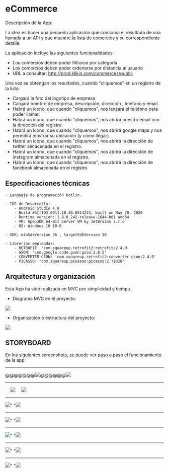 # eCommerce

Descripción de la App:

La idea es hacer una pequeña aplicación que consuma el resultado de una llamada a un API y que muestre la lista de comercios y su correspondiente detalle. 


La aplicación incluye las siguientes funcionalidades:
- Los comercios deben poder filtrarse por categoría
- Los comercios deben poder ordenarse por distancia al usuario
- URL a consultar: http://prod.klikin.com/commerces/public

Una vez se obtengan los resultados, cuando "cliquemos" en un registro de la lista:
- Cargará la foto del logotipo de empresa
- Cargará nombre de empresa, descripción, dirección , teléfono y email.
- Habrá un icono, que cuando "cliquemos", nos lanzará el teléfono para poder llamar.
- Habrá un icono, que cuando "cliquemos", nos abrirá nuestro email con la dirección del registro.
- Habrá un icono, que cuando "cliquemos", nos abrirá google maps y nos permitirá mostrar su ubicación (y cómo llegar).
- Habrá un icono, que cuando "cliquemos", nos abrirá la dirección de twitter almacenada en el registro.
- Habrá un icono, que cuando "cliquemos", nos abrirá la dirección de instagram almacenada en el registro.
- Habrá un icono, que cuando "cliquemos", nos abrirá la dirección de facebook almacenada en el registro.


## Especificaciones técnicas


	- Lenguaje de programación Kotlin.
	
	- IDE de Desarrollo:
		- Android Studio 4.0
		- Build #AI-193.6911.18.40.6514223, built on May 20, 2020
        - Runtime version: 1.8.0_242-release-1644-b01 amd64
        - VM: OpenJDK 64-Bit Server VM by JetBrains s.r.o
        - OS: Windows 10 10.0
		
	- SDK: minSdkVersion 26 , targetSdkVersion 30
	
	- Librerias empleadas:
		- RETROFIT: 'com.squareup.retrofit2:retrofit:2.4.0'
		- GSON: 'com.google.code.gson:gson:2.8.5'
		- CONVERTER GSON: 'com.squareup.retrofit2:converter-gson:2.4.0'
		- PICASSO: 'com.squareup.picasso:picasso:2.71828'

## Arquitectura y organización

Esta App ha sido realizada en MVC por simplicidad y tiempo.

- Diagrama MVC en el proyecto:
<img src="https://github.com/antoniomy82/ECommerce_RetrofitKotlin/blob/master/Screenshots/mvc.png">

- Organización o estructura del proyecto:
<img src="https://github.com/antoniomy82/ECommerce_RetrofitKotlin/blob/master/Screenshots/organizacion.PNG">

## STORYBOARD
En los siguientes screenshots, se puede ver paso a paso el funcionamiento de la app:  
***
@@@@@@@<img src="https://github.com/antoniomy82/ECommerce_RetrofitKotlin/blob/master/Screenshots/Screenshot_00.png">@@@@@@<img src="https://github.com/antoniomy82/ECommerce_RetrofitKotlin/blob/master/Screenshots/Screenshot_01.png">





***
&nbsp; &nbsp; <img src="https://github.com/antoniomy82/ECommerce_RetrofitKotlin/blob/master/Screenshots/Screenshot_02.png"> &nbsp; &nbsp; <img src="https://github.com/antoniomy82/ECommerce_RetrofitKotlin/blob/master/Screenshots/Screenshot_03.png">





***
<img src="https://github.com/antoniomy82/ECommerce_RetrofitKotlin/blob/master/Screenshots/Screenshot_04.png">"    "<img src="https://github.com/antoniomy82/ECommerce_RetrofitKotlin/blob/master/Screenshots/Screenshot_05.png">






***
<img src="https://github.com/antoniomy82/ECommerce_RetrofitKotlin/blob/master/Screenshots/Screenshot_06.png">"     "<img src="https://github.com/antoniomy82/ECommerce_RetrofitKotlin/blob/master/Screenshots/Screenshot_07.png">





***
<img src="https://github.com/antoniomy82/ECommerce_RetrofitKotlin/blob/master/Screenshots/Screenshot_08.png">"      "<img src="https://github.com/antoniomy82/ECommerce_RetrofitKotlin/blob/master/Screenshots/Screenshot_09.png">





***
<img src="https://github.com/antoniomy82/ECommerce_RetrofitKotlin/blob/master/Screenshots/Screenshot_10.png">"       "<img src="https://github.com/antoniomy82/ECommerce_RetrofitKotlin/blob/master/Screenshots/Screenshot_11.png">





***
<img src="https://github.com/antoniomy82/ECommerce_RetrofitKotlin/blob/master/Screenshots/Screenshot_12.png">"         "<img src="https://github.com/antoniomy82/ECommerce_RetrofitKotlin/blob/master/Screenshots/Screenshot_13.png">

